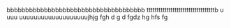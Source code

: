 bbbbbbbbbbbbbbbbbbbbbbbbbbbbbbbbbbbbb
ttttttttttttttttttttttttttttttttttb
u
uuu
uuuuuuuuuuuuuuuuuuujhjg
fgh
d
g
d
fgdz
hg
hfs
fg